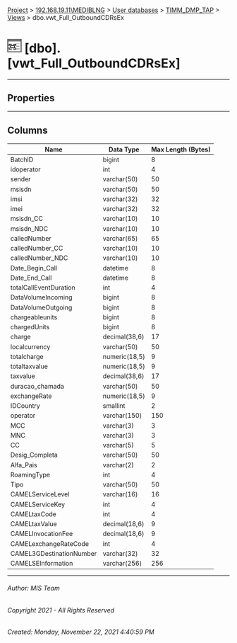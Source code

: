 #### 

[Project](../../../../index.md) > [192.168.19.11\\MEDIBLNG](../../../index.md) > [User databases](../../index.md) > [TIMM_DMP_TAP](../index.md) > [Views](Views.md) > dbo.vwt_Full_OutboundCDRsEx

# ![Views](../../../../Images/View32.png) [dbo].[vwt_Full_OutboundCDRsEx]

---

## <a name="#properties"></a>Properties



---

## <a name="#columns"></a>Columns

| Name | Data Type | Max Length (Bytes) |
|---|---|---|
| BatchID | bigint | 8 |
| idoperator | int | 4 |
| sender | varchar(50) | 50 |
| msisdn | varchar(50) | 50 |
| imsi | varchar(32) | 32 |
| imei | varchar(32) | 32 |
| msisdn_CC | varchar(10) | 10 |
| msisdn_NDC | varchar(10) | 10 |
| calledNumber | varchar(65) | 65 |
| calledNumber_CC | varchar(10) | 10 |
| calledNumber_NDC | varchar(10) | 10 |
| Date_Begin_Call | datetime | 8 |
| Date_End_Call | datetime | 8 |
| totalCallEventDuration | int | 4 |
| DataVolumeIncoming | bigint | 8 |
| DataVolumeOutgoing | bigint | 8 |
| chargeableunits | bigint | 8 |
| chargedUnits | bigint | 8 |
| charge | decimal(38,6) | 17 |
| localcurrency | varchar(50) | 50 |
| totalcharge | numeric(18,5) | 9 |
| totaltaxvalue | numeric(18,5) | 9 |
| taxvalue | decimal(38,6) | 17 |
| duracao_chamada | varchar(50) | 50 |
| exchangeRate | numeric(18,5) | 9 |
| IDCountry | smallint | 2 |
| operator | varchar(150) | 150 |
| MCC | varchar(3) | 3 |
| MNC | varchar(3) | 3 |
| CC | varchar(5) | 5 |
| Desig_Completa | varchar(50) | 50 |
| Alfa_Pais | varchar(2) | 2 |
| RoamingType | int | 4 |
| Tipo | varchar(50) | 50 |
| CAMELServiceLevel | varchar(16) | 16 |
| CAMELServiceKey | int | 4 |
| CAMELtaxCode | int | 4 |
| CAMELtaxValue | decimal(18,6) | 9 |
| CAMELInvocationFee | decimal(18,6) | 9 |
| CAMELexchangeRateCode | int | 4 |
| CAMEL3GDestinationNumber | varchar(32) | 32 |
| CAMELSEInformation | varchar(256) | 256 |


---

###### Author:  MIS Team

###### Copyright 2021 - All Rights Reserved

###### Created: Monday, November 22, 2021 4:40:59 PM

